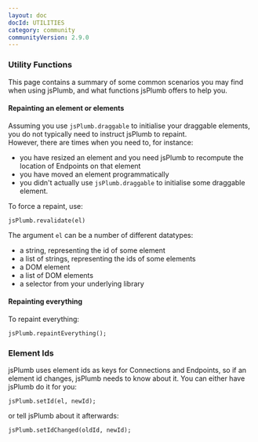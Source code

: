 ```yaml
---
layout: doc
docId: UTILITIES
category: community
communityVersion: 2.9.0
---
```

### Utility Functions

This page contains a summary of some common scenarios you may find when using jsPlumb, and what functions jsPlumb offers to help you.

#### Repainting an element or elements
Assuming you use `jsPlumb.draggable` to initialise your draggable elements, you do not typically need to instruct jsPlumb to repaint.  
However, there are times when you need to, for instance:

- you have resized an element and you need jsPlumb to recompute the location of Endpoints on that element
- you have moved an element programmatically
- you didn't actually use `jsPlumb.draggable` to initialise some draggable element.

To force a repaint, use:

    jsPlumb.revalidate(el)

The argument `el` can be a number of different datatypes:

- a string, representing the id of some element
- a list of strings, representing the ids of some elements
- a DOM element
- a list of DOM elements
- a selector from your underlying library


#### Repainting everything

To repaint everything:

    jsPlumb.repaintEverything();


### Element Ids
jsPlumb uses element ids as keys for Connections and Endpoints, so if an element id changes, jsPlumb needs to know about it.  You can either have jsPlumb do it for you:

    jsPlumb.setId(el, newId);

or tell jsPlumb about it afterwards:

    jsPlumb.setIdChanged(oldId, newId);

